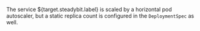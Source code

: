 The service ${target.steadybit.label} is scaled by a horizontal pod autoscaler, but a static
replica count is configured in the ```DeploymentSpec``` as well.
